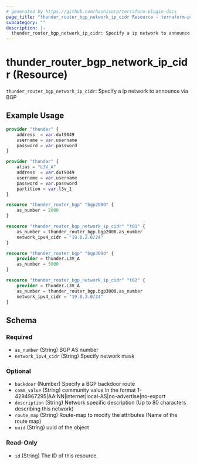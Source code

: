 ```yaml
---
# generated by https://github.com/hashicorp/terraform-plugin-docs
page_title: "thunder_router_bgp_network_ip_cidr Resource - terraform-provider-thunder"
subcategory: ""
description: |-
  thunder_router_bgp_network_ip_cidr: Specify a ip network to announce via BGP
---
```


# thunder_router_bgp_network_ip_cidr (Resource)

`thunder_router_bgp_network_ip_cidr`: Specify a ip network to announce via BGP

## Example Usage

```terraform
provider "thunder" {
    address  = var.dut9049
    username = var.username
    password = var.password
}

provider "thunder" {
    alias = "L3V_A"
    address  = var.dut9049
    username = var.username
    password = var.password
    partition = var.l3v_1
}

resource "thunder_router_bgp" "bgp2000" {
    as_number = 2000
}

resource "thunder_router_bgp_network_ip_cidr" "t01" {
    as_number = thunder_router_bgp.bgp2000.as_number
    network_ipv4_cidr = "19.0.2.0/24"
}

resource "thunder_router_bgp" "bgp3000" {
    provider = thunder.L3V_A
    as_number = 3000
}

resource "thunder_router_bgp_network_ip_cidr" "t02" {
    provider = thunder.L3V_A
    as_number = thunder_router_bgp.bgp3000.as_number
    network_ipv4_cidr = "19.0.3.0/24"
}
```

<!-- schema generated by tfplugindocs -->
## Schema

### Required

- `as_number` (String) BGP AS number
- `network_ipv4_cidr` (String) Specify network mask

### Optional

- `backdoor` (Number) Specify a BGP backdoor route
- `comm_value` (String) community value in the format 1-4294967295|AA:NN|internet|local-AS|no-advertise|no-export
- `description` (String) Network specific description (Up to 80 characters describing this network)
- `route_map` (String) Route-map to modify the attributes (Name of the route map)
- `uuid` (String) uuid of the object

### Read-Only

- `id` (String) The ID of this resource.


